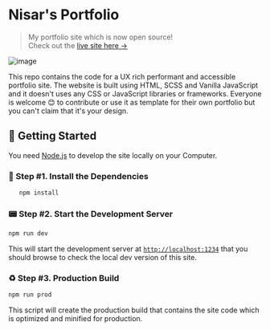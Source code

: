 # Nisar's Portfolio

> My portfolio site which is now open source! <br />
> Check out the [live site here →][site]

![image][screenshot]

This repo contains the code for a UX rich performant and accessible portfolio site. The website is built using HTML, SCSS and Vanilla JavaScript and it doesn't uses any CSS or JavaScript libraries or frameworks. Everyone is welcome :blush: to contribute or use it as template for their own portfolio but you can't claim that it's your design.

## 🚀 Getting Started

You need [Node.js][node] to develop the site locally on your Computer.

### 🔋 Step #1. Install the Dependencies

```sh
   npm install
```

### 📟 Step #2. Start the Development Server

```sh
npm run dev
```

This will start the development server at [`http://localhost:1234`][local] that you should browse to check the local dev version of this site.

### ♻️ Step #3. Production Build

```sh
npm run prod
```

This script will create the production build that contains the site code which is optimized and minified for production.

[site]: https://nisar.surge.sh
[screenshot]: https://d2ddoduugvun08.cloudfront.net/items/262A041z232j2x2O1E3Y/Image%202019-08-01%20at%208.32.13%20PM.png
[node]: https://nodejs.org/en/download/
[local]: http://localhost:1234
